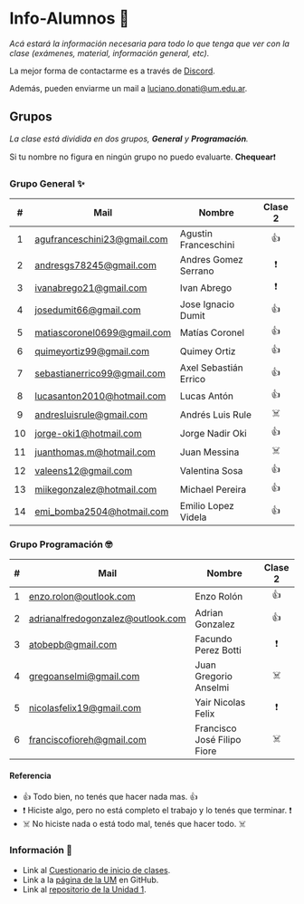 # Info-Alumnos 🚀

_Acá estará la información necesaria para todo lo que tenga que ver con la clase (exámenes, material, información general, etc)._

La mejor forma de contactarme es a través de [Discord](https://discord.gg/3tDrNN).

Además, pueden enviarme un mail a luciano.donati@um.edu.ar.



## Grupos 

_La clase está dividida en dos grupos, **General** y **Programación**._

Si tu nombre no figura en ningún grupo no puedo evaluarte.  **Chequear**:heavy_exclamation_mark:


### Grupo General :sparkles:

| #    | Mail                        | Nombre                | Clase 2 |
| :--: | --------------------------- | --------------------- |:-:|
| 1    | agufranceschini23@gmail.com | Agustin Franceschini  |:+1:|
| 2    | andresgs78245@gmail.com     | Andres Gomez Serrano  |:heavy_exclamation_mark:|
| 3    | ivanabrego21@gmail.com      | Ivan Abrego           |:heavy_exclamation_mark:|
| 4    | josedumit66@gmail.com       | Jose Ignacio Dumit    |:+1:|
| 5    | matiascoronel0699@gmail.com | Matías Coronel        |:+1:|
| 6    | quimeyortiz99@gmail.com     | Quimey Ortiz          |:+1:|
| 7    | sebastianerrico99@gmail.com | Axel Sebastián Errico |:+1:|
| 8    | lucasanton2010@hotmail.com  | Lucas Antón           |:+1:|
| 9    | andresluisrule@gmail.com    | Andrés Luis Rule      |:skull_and_crossbones:|
| 10   | jorge-oki1@hotmail.com      | Jorge Nadir Oki       |:+1:|
| 11   | juanthomas.m@hotmail.com    | Juan Messina          |:skull_and_crossbones:|
| 12   | valeens12@gmail.com         | Valentina Sosa        |:+1:|
| 13   | miikegonzalez@hotmail.com   | Michael Pereira			 |:+1:|
| 14   | emi_bomba2504@hotmail.com   | Emilio Lopez Videla	 |:+1:|

### Grupo Programación :nerd_face:

| # | Mail                             | Nombre						          | Clase 2|
|:-:| -------------------------------- | -------------------------- |:-:|
| 1 | enzo.rolon@outlook.com           | Enzo Rolón			            |:+1:|
| 2 | adrianalfredogonzalez@outlook.com| Adrian Gonzalez		      	|:+1:|
| 3 | atobepb@gmail.com                | Facundo Perez Botti		    |:heavy_exclamation_mark:|
| 4 | gregoanselmi@gmail.com      	   | Juan Gregorio Anselmi		  |:skull_and_crossbones:|
| 5 | nicolasfelix19@gmail.com         | Yair Nicolas Felix		    	|:heavy_exclamation_mark:|
| 6 | franciscofioreh@gmail.com        | Francisco José Filipo Fiore|:skull_and_crossbones:|


#### Referencia

- :+1: Todo bien, no tenés que hacer nada mas. :+1:
- :heavy_exclamation_mark: Hiciste algo, pero no está completo el trabajo y lo tenés que terminar. :heavy_exclamation_mark:
- :skull_and_crossbones: No hiciste nada o está todo mal, tenés que hacer todo. :skull_and_crossbones:

### Información 🔧

- Link al [Cuestionario de inicio de clases](https://forms.gle/NYiuDneyZy38wEfU9).
- Link a la [página de la UM](https://github.com/UniversidadDeMendoza/) en GitHub.
- Link al [repositorio de la Unidad 1](https://github.com/UniversidadDeMendoza/Unidad1).



